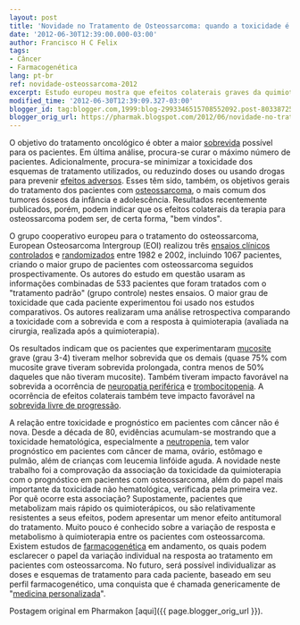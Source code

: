 ```yaml
---
layout: post
title: 'Novidade no Tratamento de Osteossarcoma: quando a toxicidade é "melhor"'
date: '2012-06-30T12:39:00.000-03:00'
author: Francisco H C Felix
tags:
- Câncer
- Farmacogenética
lang: pt-br
ref: novidade-osteossarcoma-2012
excerpt: Estudo europeu mostra que efeitos colaterais graves da quimioterapia em osteossarcoma podem estar associados a melhor sobrevida, indicando valor prognóstico da toxicidade.
modified_time: '2012-06-30T12:39:09.327-03:00'
blogger_id: tag:blogger.com,1999:blog-2993346515708552092.post-8033872520103518598
blogger_orig_url: https://pharmak.blogspot.com/2012/06/novidade-no-tratamento-de-osteossarcoma.html
---
```


O objetivo do tratamento oncológico é obter a maior [sobrevida](https://pt.wikipedia.org/wiki/Progn%C3%B3stico_%28medicina%29#An.C3.A1lise_de_Sobrevida) possível para os pacientes. Em última análise, procura-se curar o máximo número de pacientes. Adicionalmente, procura-se minimizar a toxicidade dos esquemas de tratamento utilizados, ou reduzindo doses ou usando drogas para prevenir [efeitos adversos](https://pt.wikipedia.org/wiki/Efeito_adverso). Esses têm sido, também, os objetivos gerais do tratamento dos pacientes com [osteossarcoma](https://pt.wikipedia.org/wiki/Osteossarcoma), o mais comum dos tumores ósseos da infância e adolescência. Resultados recentemente publicados, porém, podem indicar que os efeitos colaterais da terapia para osteossarcoma podem ser, de certa forma, "bem vindos".
<!--more-->

O grupo cooperativo europeu para o tratamento do osteossarcoma, European Osteosarcoma Intergroup (EOI) realizou três [ensaios clínicos](https://pt.wikipedia.org/wiki/Ensaio_cl%C3%ADnico) [controlados](https://pt.wikipedia.org/wiki/Tipos_de_estudo_epidemiol%C3%B3gico) e [randomizados](https://usuarios.cultura.com.br/jmrezende/randomizar.htm) entre 1982 e 2002, incluindo 1067 pacientes, criando o maior grupo de pacientes com osteossarcoma seguidos prospectivamente. Os autores do estudo em questão usaram as informações combinadas de 533 pacientes que foram tratados com o "tratamento padrão" (grupo controle) nestes ensaios. O maior grau de toxicidade que cada paciente experimentou foi usado nos estudos comparativos. Os autores realizaram uma análise retrospectiva comparando a toxicidade com a sobrevida e com a resposta à quimioterapia (avaliada na cirurgia, realizada após a quimioterapia).

Os resultados indicam que os pacientes que experimentaram [mucosite](https://www.einstein.br/Hospital/oncologia/nossos-servicos/odontologia/Paginas/mucosite-oral.aspx) grave (grau 3-4) tiveram melhor sobrevida que os demais (quase 75% com mucosite grave tiveram sobrevida prolongada, contra menos de 50% daqueles que não tiveram mucosite). Também tiveram impacto favorável na sobrevida a ocorrência de [neuropatia periférica](https://www.oncoguia.com.br/site/interna.php?cat=108&id=2453&menu=3) e [trombocitopenia](https://pt.wikipedia.org/wiki/Trombocitopenia). A ocorrência de efeitos colaterais também teve impacto favorável na [sobrevida livre de progressão](https://www.fosp.saude.sp.gov.br/epidemiologia/sobrevida.html).

A relação entre toxicidade e prognóstico em pacientes com câncer não é nova. Desde a década de 80, evidências acumulam-se mostrando que a toxicidade hematológica, especialmente a [neutropenia](https://www.cancer.net/patient/All+About+Cancer/Treating+Cancer/Managing+Side+Effects/Neutropenia), tem valor prognóstico em pacientes com câncer de mama, ovário, estômago e pulmão, além de crianças com leucemia linfóide aguda. A novidade neste trabalho foi a comprovação da associação da toxicidade da quimioterapia com o prognóstico em pacientes com osteossarcoma, além do papel mais importante da toxicidade não hematológica, verificada pela primeira vez. Por quê ocorre esta associação? Supostamente, pacientes que metabolizam mais rápido os quimioterápicos, ou são relativamente resistentes a seus efeitos, podem apresentar um menor efeito antitumoral do tratamento. Muito pouco é conhecido sobre a variação de resposta e metabolismo à quimioterapia entre os pacientes com osteossarcoma. Existem estudos de [farmacogenética](https://pt.wikipedia.org/wiki/Farmacogen%C3%A9tica) em andamento, os quais podem esclarecer o papel da variação individual na resposta ao tratamento em pacientes com osteossarcoma. No futuro, será possível individualizar as doses e esquemas de tratamento para cada paciente, baseado em seu perfil farmacogenético, uma conquista que é chamada genericamente de "[medicina personalizada](https://www.einstein.br/espaco-saude/tecnologia-e-inovacao/Paginas/medicina-personalizada-e-nova-revolucao-na-saude.aspx)".

Postagem original em Pharmakon [aqui]({{ page.blogger_orig_url }}).
